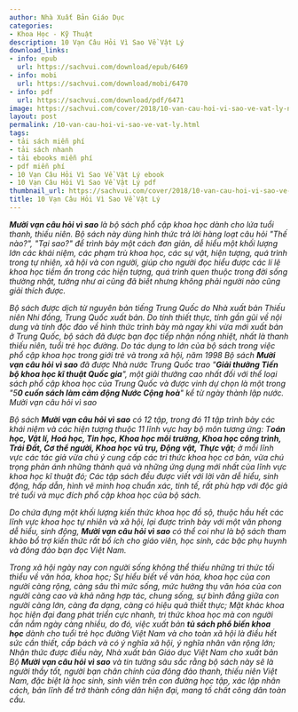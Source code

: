 ```yaml
---
author: Nhà Xuất Bản Giáo Dục
categories:
- Khoa Học - Kỹ Thuật
description: 10 Vạn Câu Hỏi Vì Sao Về Vật Lý
download_links:
- info: epub
  url: https://sachvui.com/download/epub/6469
- info: mobi
  url: https://sachvui.com/download/mobi/6470
- info: pdf
  url: https://sachvui.com/download/pdf/6471
image: https://sachvui.com/cover/2018/10-van-cau-hoi-vi-sao-ve-vat-ly-nha-xuat-ban-giao-duc.jpg
layout: post
permalink: /10-van-cau-hoi-vi-sao-ve-vat-ly.html
tags:
- tải sách miễn phí
- tải sách nhanh
- tải ebooks miễn phí
- pdf miễn phí
- 10 Vạn Câu Hỏi Vì Sao Về Vật Lý ebook
- 10 Vạn Câu Hỏi Vì Sao Về Vật Lý pdf
thumbnail_url: https://sachvui.com/cover/2018/10-van-cau-hoi-vi-sao-ve-vat-ly-nha-xuat-ban-giao-duc.jpg
title: 10 Vạn Câu Hỏi Vì Sao Về Vật Lý
---
```


 <div class="item-desc text-justify"> <p><em><strong>Mười vạn câu hỏi vì sao</strong> là bộ sách phổ cập khoa học dành cho lứa tuổi thanh, thiếu niên. Bộ sách này dùng hình thức trả lời hàng loạt câu hỏi "Thế nào?", "Tại sao?" để trình bày một cách đơn giản, dễ hiểu một khối lượng lớn các khái niệm, các phạm trù khoa học, các sự vật, hiện tượng, quá trình trong tự nhiên, xã hội và con người, giúp cho người đọc hiểu được các lí lẽ khoa học tiềm ẩn trong các hiện tượng, quá trình quen thuộc trong đời sống thường nhật, tưởng như ai cũng đã biết nhưng không phải người nào cũng giải thích được.</em></p><p><em>Bộ sách được dịch từ nguyên bản tiếng Trung Quốc do Nhà xuất bản Thiếu niên Nhi đồng, Trung Quốc xuất bản. Do tính thiết thực, tính gần gũi về nội dung và tính độc đáo về hình thức trình bày mà ngay khi vừa mới xuất bản ở Trung Quốc, bộ sách đã được bạn đọc tiếp nhận nồng nhiệt, nhất là thanh thiếu niên, tuổi trẻ học đường. Do tác dụng to lớn của bộ sách trong việc phổ cập khoa học trong giới trẻ và trong xã hội, năm 1998 Bộ sách <strong>Mười vạn câu hỏi vì sao</strong> đã được Nhà nước Trung Quốc trao "<strong>Giải thưởng Tiến bộ khoa học kĩ thuật Quốc gia</strong>", một giải thưởng cao nhất đối với thể loại sách phổ cập khoa học của Trung Quốc và được vinh dự chọn là một trong "5<strong>0 cuốn sách làm cảm động Nước Cộng hoà</strong>" kể từ ngày thành lập nước. Mười vạn câu hỏi vì sao</em></p><p><em>Bộ sách <strong>Mười vạn câu hỏi vì sao</strong> có 12 tập, trong đó 11 tập trình bày các khái niệm và các hiện tượng thuộc 11 lĩnh vực hay bộ môn tương ứng: T<strong>oán học, Vật lí, Hoá học, Tin học, Khoa học môi trường, Khoa học công trình, Trái Đất, Cơ thể người, Khoa học vũ trụ, Động vật,</strong> <strong>Thực vật</strong>; ở mỗi lĩnh vực các tác giả vừa chú ý cung cấp các tri thức khoa học cơ bản, vừa chú trọng phản ánh những thành quả và những ứng dụng mới nhất của lĩnh vực khoa học kĩ thuật đó; Các tập sách đều được viết với lời văn dễ hiểu, sinh động, hấp dẫn, hình vẽ minh hoạ chuẩn xác, tinh tế, rất phù hợp với độc giả trẻ tuổi và mục đích phổ cập khoa học của bộ sách.</em></p><p><em>Do chứa đựng một khối lượng kiến thức khoa học đồ sộ, thuộc hầu hết các lĩnh vực khoa học tự nhiên và xã hội, lại được trình bày với một văn phong dễ hiểu, sinh động, <strong>Mười vạn câu hỏi vì sao</strong> có thể coi như là bộ sách tham khảo bổ trợ kiến thức rất bổ ích cho giáo viên, học sinh, các bậc phụ huynh và đông đảo bạn đọc Việt Nam.</em></p><p><em>Trong xã hội ngày nay con người sống không thể thiếu những tri thức tối thiểu về văn hóa, khoa học; Sự hiểu biết về văn hóa, khoa học của con người càng rộng, càng sâu thì mức sống, mức hưởng thụ văn hóa của con người càng cao và khả năng hợp tác, chung sống, sự bình đẳng giữa con người càng lớn, càng đa dạng, càng có hiệu quả thiết thực; Mặt khác khoa học hiện đại đang phát triển cực nhanh, tri thức khoa học mà con người cần nắm ngày càng nhiều, do đó, việc xuất bản <strong>tủ sách phổ biến khoa học</strong> dành cho tuổi trẻ học đường Việt Nam và cho toàn xã hội là điều hết sức cần thiết, cấp bách và có ý nghĩa xã hội, ý nghĩa nhân văn rộng lớn; Nhận thức được điều này, Nhà xuất bản Giáo dục Việt Nam cho xuất bản Bộ <strong>Mười vạn câu hỏi vì sao</strong> và tin tưởng sâu sắc rằng bộ sách này sẽ là người thầy tốt, người bạn chân chính của đông đảo thanh, thiếu niên Việt Nam, đặc biệt là học sinh, sinh viên trên con đường học tập, xác lập nhân cách, bản lĩnh để trở thành công dân hiện đại, mang tố chất công dân toàn cầu.</em></p> </div>